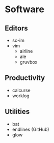 # Software

## Editors
 * sc-im
 * vim
   - airline
   - ale
   - gruvbox

## Productivity
 * calcurse
 * worklog

## Utilities
 * bat
 * endlines (GitHub)
 * glow
